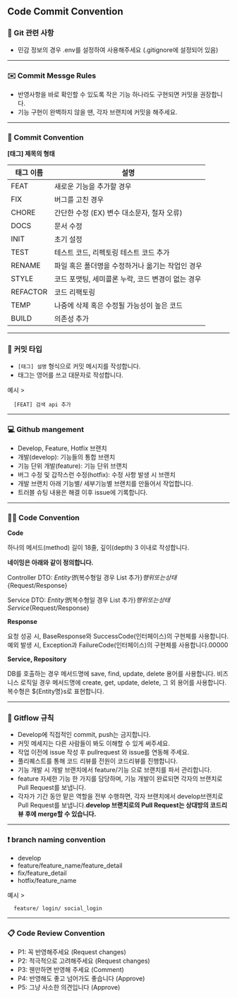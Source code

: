 ## **Code Commit Convention**

### **📌 Git 관련 사항**

- 민감 정보의 경우 .env를 설정하여 사용해주세요 (.gitignore에 설정되어 있음)

---

### **✉️ Commit Messge Rules**

- 반영사항을 바로 확인할 수 있도록 작은 기능 하나라도 구현되면 커밋을 권장합니다.
- 기능 구현이 완벽하지 않을 땐, 각자 브랜치에 커밋을 해주세요.

---

### **📌 Commit Convention**

**[태그] 제목의 형태**

| 태그 이름                      | 설명                                              |
| ------------------------------ | ------------------------------------------------- |
| FEAT                           | 새로운 기능을 추가할 경우                         |
| FIX                            | 버그를 고친 경우                                  |
| CHORE                          | 간단한 수정 (EX) 변수 대소문자, 철자 오류) |
| DOCS                           | 문서 수정                                         |
| INIT                           | 초기 설정                                         |
| TEST                           | 테스트 코드, 리펙토링 테스트 코드 추가            |
| RENAME                         | 파일 혹은 폴더명을 수정하거나 옮기는 작업인 경우  |
| STYLE                          | 코드 포맷팅, 세미콜론 누락, 코드 변경이 없는 경우 |
| REFACTOR                       | 코드 리팩토링                                     |
| TEMP                           | 나중에 삭제 혹은 수정될 가능성이 높은 코드        |
| BUILD                          | 의존성 추가                                       |

---

### 📌 **커밋 타입**

- `[태그] 설명` 형식으로 커밋 메시지를 작성합니다.
- 태그는 영어를 쓰고 대문자로 작성합니다.

예시 >

```
  [FEAT] 검색 api 추가

```

---

### **💻 Github mangement**

- Develop, Feature, Hotfix 브랜치
- 개발(develop): 기능들의 통합 브랜치
- 기능 단위 개발(feature): 기능 단위 브랜치
- 버그 수정 및 갑작스런 수정(hotfix): 수정 사항 발생 시 브랜치
- 개발 브랜치 아래 기능별/ 세부기능별 브랜치를 만들어서 작업합니다.
- 트러블 슈팅 내용은 해결 이후 issue에 기록합니다.

---

### **✍🏻 Code Convention**

**Code**

하나의 메서드(method) 길이 18줄, 깊이(depth) 3 이내로 작성합니다.

**네이밍은 아래와 같이 정의합니다.**

Controller DTO: ${Entity명}${복수형일 경우 List 추가}${행위 또는 상태}${Request/Response}

Service DTO: ${Entity명}${복수형일 경우 List 추가}${행위 또는 상태}Service${Request/Response}

**Response**

요청 성공 시, BaseResponse와 SuccessCode(인터페이스)의 구현체를 사용합니다. 예외 발생 시, Exception과 FailureCode(인터페이스)의 구현체를 사용합니다.00000

**Service, Repository**

DB를 호출하는 경우 메서드명에 save, find, update, delete 용어를 사용합니다. 비즈니스 로직일 경우 메서드명에 create, get, update, delete, 그 외 용어를 사용합니다. 복수형은 ${Entity명}s로 표현합니다.

---

### **📍 Gitflow 규칙**

- Develop에 직접적인 commit, push는 금지합니다.
- 커밋 메세지는 다른 사람들이 봐도 이해할 수 있게 써주세요.
- 작업 이전에 issue 작성 후 pullrequest 와 issue를 연동해 주세요.
- 풀리퀘스트를 통해 코드 리뷰를 전원이 코드리뷰를 진행합니다.
- 기능 개발 시 개발 브랜치에서 feature/기능 으로 브랜치를 파서 관리합니다.
- feature 자세한 기능 한 가지를 담당하며, 기능 개발이 완료되면 각자의 브랜치로 Pull Request를 보냅니다.
- 각자가 기간 동안 맡은 역할을 전부 수행하면, 각자 브랜치에서 develop브랜치로 Pull Request를 보냅니다.**develop 브랜치로의 Pull Request는 상대방의 코드리뷰 후에 merge할 수 있습니다.**

---

### **❗️ branch naming convention**

- develop
- feature/feature_name/feature_detail
- fix/feature_detail
- hotfix/feature_name

예시 >

```
  feature/ login/ social_login
```

---

### **📋 Code Review Convention**

- P1: 꼭 반영해주세요 (Request changes)
- P2: 적극적으로 고려해주세요 (Request changes)
- P3: 웬만하면 반영해 주세요 (Comment)
- P4: 반영해도 좋고 넘어가도 좋습니다 (Approve)
- P5: 그냥 사소한 의견입니다 (Approve)
